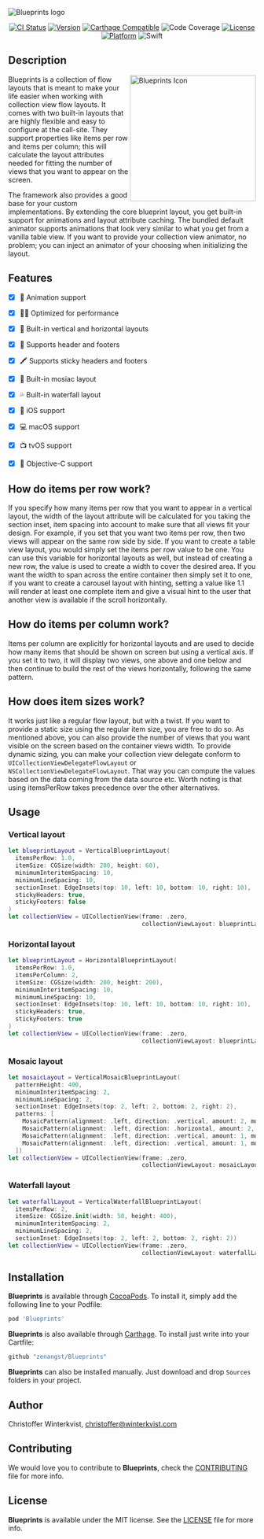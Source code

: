 ![Blueprints logo](https://github.com/zenangst/Blueprints/blob/master/Images/Blueprints-header.png?raw=true)

<div align="center">

[![CI Status](https://travis-ci.org/zenangst/Blueprints.svg?branch=master)](https://travis-ci.org/zenangst/Blueprints)
[![Version](https://img.shields.io/cocoapods/v/Blueprints.svg?style=flat)](http://cocoadocs.org/docsets/Blueprints)
[![Carthage Compatible](https://img.shields.io/badge/Carthage-compatible-4BC51D.svg?style=flat)](https://github.com/Carthage/Carthage)
![Code Coverage](https://codecov.io/github/zenangst/Blueprints/coverage.svg?branch=master)
[![License](https://img.shields.io/cocoapods/l/Blueprints.svg?style=flat)](http://cocoadocs.org/docsets/Blueprints)
[![Platform](https://img.shields.io/cocoapods/p/Blueprints.svg?style=flat)](http://cocoadocs.org/docsets/Blueprints)
![Swift](https://img.shields.io/badge/%20in-swift%204.2-orange.svg)

</div>

## Description

<img src="https://github.com/zenangst/Blueprints/blob/master/Images/Blueprints-icon.png?raw=true" width="256" height="256" alt="Blueprints Icon" align="right" />

Blueprints is a collection of flow layouts that is meant to make your life easier when working with collection view flow layouts. It comes with two built-in layouts that are highly flexible and easy to configure at the call-site. They support properties like items per row and items per column; this will calculate the layout attributes needed for fitting the number of views that you want to appear on the screen.

The framework also provides a good base for your custom implementations. By extending the core blueprint layout, you get built-in support for animations and layout attribute caching. The bundled default animator supports animations that look very similar to what you get from a vanilla table view. If you want to provide your collection view animator, no problem; you can inject an animator of your choosing when initializing the layout.

## Features

- [x] 🍭 Animation support
- [x] 🤳🏻 Optimized for performance
- [x] 📏 Built-in vertical and horizontal layouts
- [x] 📰 Supports header and footers
- [x] 🖍 Supports sticky headers and footers
- [x] 🌈 Built-in mosiac layout
- [x] 💦 Built-in waterfall layout
- [x] 📱 iOS support
- [x] 💻 macOS support
- [x] 📺 tvOS support
- [x] 🦖 Objective-C support


## How do items per row work?

If you specify how many items per row that you want to appear in a vertical layout, the width of the layout attribute will be calculated for you taking the section inset, item spacing into account to make sure that all views fit your design. For example, if you set that you want two items per row, then two views will appear on the same row side by side. If you want to create a table view layout, you would simply set the items per row value to be one. You can use this variable for horizontal layouts as well, but instead of creating a new row, the value is used to create a width to cover the desired area. If you want the width to span across the entire container then simply set it to one, if you want to create a carousel layout with hinting, setting a value like 1.1 will render at least one complete item and give a visual hint to the user that another view is available if the scroll horizontally.

## How do items per column work?

Items per column are explicitly for horizontal layouts and are used to decide how many items that should be shown on screen but using a vertical axis. If you set it to two, it will display two views, one above and one below and then continue to build the rest of the views horizontally, following the same pattern.

## How does item sizes work?

It works just like a regular flow layout, but with a twist. If you want to provide a static size using the regular item size, you are free to do so. As mentioned above, you can also provide the number of views that you want visible on the screen based on the container views width.
To provide dynamic sizing, you can make your collection view delegate conform to `UICollectionViewDelegateFlowLayout` or `NSCollectionViewDelegateFlowLayout`. That way you can compute the values based on the data coming from the data source etc. Worth noting is that using itemsPerRow takes precedence over the other alternatives.

## Usage

### Vertical layout
```swift
let blueprintLayout = VerticalBlueprintLayout(
  itemsPerRow: 1.0,
  itemSize: CGSize(width: 200, height: 60),
  minimumInteritemSpacing: 10,
  minimumLineSpacing: 10,
  sectionInset: EdgeInsets(top: 10, left: 10, bottom: 10, right: 10),
  stickyHeaders: true,
  stickyFooters: false
)
let collectionView = UICollectionView(frame: .zero,
                                      collectionViewLayout: blueprintLayout)
```

### Horizontal layout
```swift
let blueprintLayout = HorizontalBlueprintLayout(
  itemsPerRow: 1.0,
  itemsPerColumn: 2,
  itemSize: CGSize(width: 200, height: 200),
  minimumInteritemSpacing: 10,
  minimumLineSpacing: 10,
  sectionInset: EdgeInsets(top: 10, left: 10, bottom: 10, right: 10),
  stickyHeaders: true,
  stickyFooters: true
)
let collectionView = UICollectionView(frame: .zero,
                                      collectionViewLayout: blueprintLayout)
```

### Mosaic layout
```swift
let mosaicLayout = VerticalMosaicBlueprintLayout(
  patternHeight: 400,
  minimumInteritemSpacing: 2,
  minimumLineSpacing: 2,
  sectionInset: EdgeInsets(top: 2, left: 2, bottom: 2, right: 2),
  patterns: [
    MosaicPattern(alignment: .left, direction: .vertical, amount: 2, multiplier: 0.6),
    MosaicPattern(alignment: .left, direction: .horizontal, amount: 2, multiplier: 0.33),
    MosaicPattern(alignment: .left, direction: .vertical, amount: 1, multiplier: 0.5),
    MosaicPattern(alignment: .left, direction: .vertical, amount: 1, multiplier: 0.5)
  ])
let collectionView = UICollectionView(frame: .zero,
                                      collectionViewLayout: mosaicLayout)
```

### Waterfall layout
```swift
let waterfallLayout = VerticalWaterfallBlueprintLayout(
  itemsPerRow: 2,
  itemSize: CGSize.init(width: 50, height: 400),
  minimumInteritemSpacing: 2,
  minimumLineSpacing: 2,
  sectionInset: EdgeInsets(top: 2, left: 2, bottom: 2, right: 2))
let collectionView = UICollectionView(frame: .zero,
                                      collectionViewLayout: waterfallLayout)
```

## Installation

**Blueprints** is available through [CocoaPods](http://cocoapods.org). To install
it, simply add the following line to your Podfile:

```ruby
pod 'Blueprints'
```

**Blueprints** is also available through [Carthage](https://github.com/Carthage/Carthage).
To install just write into your Cartfile:

```ruby
github "zenangst/Blueprints"
```

**Blueprints** can also be installed manually. Just download and drop `Sources` folders in your project.

## Author

Christoffer Winterkvist, christoffer@winterkvist.com

## Contributing

We would love you to contribute to **Blueprints**, check the [CONTRIBUTING](https://github.com/zenangst/Blueprints/blob/master/CONTRIBUTING.md) file for more info.

## License

**Blueprints** is available under the MIT license. See the [LICENSE](https://github.com/zenangst/Blueprints/blob/master/LICENSE.md) file for more info.
